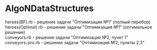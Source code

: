 # AlgoNDataStructures
heroes(BF).rb - решение задачи "Оптимизация №1" (полный перебор)<br>
heroes(Optimal).rb - решение задачи "Оптимизация №1" (оптимальное решение)<br>
conveyors.rb - решение задачи "Оптимизация №2, пункт 1" <br>
conveyors-pro.rb - решение задачи "Оптимизация №2, пункты 2,3" 
